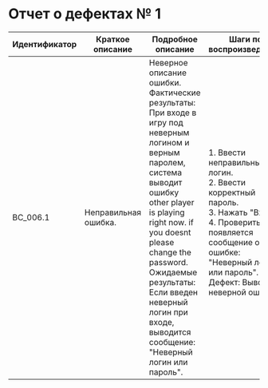 # Отчет о дефектах № 1

| Идентификатор | Краткое описание | Подробное описание | Шаги по воспроизведению | Воспроизводимость | Важность |Срочность | Комментарий |
|---------------|------------------|--------------------|-------------------------|-------------------|----------|----------|-------------|
| BC_006.1      | Неправильная ошибка. | Неверное описание ошибки. Фактические результаты: При входе в игру под неверным логином и верным паролем, система выводит ошибку other player is playing right now. if you doesnt please change the password. Ожидаемые результаты: Если введен неверный логин при входе, выводится сообщение: "Неверный логин или пароль".| <br>1. Ввести неправильный логин. <br>2. Ввести корректный пароль. <br>3. Нажать "Вход". <br>4. Проверить, что появляется сообщение об ошибке: "Неверный логин или пароль". Дефект: Вывод неверной ошибки | всегда | незначительная | низкая | Дата: 20.11.2024  |

